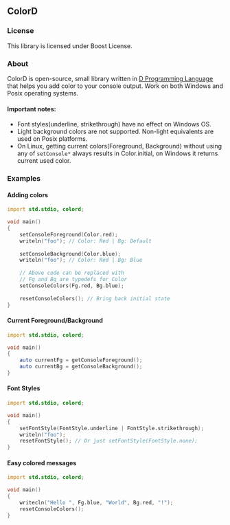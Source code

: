 ## ColorD

### License

 This library is licensed under Boost License.

### About

ColorD is open-source, small library written in [D Programming Language](http://dlang.org) that 
helps you add color to your console output. Work on both Windows and Posix operating systems.

#### Important notes:

 * Font styles(underline, strikethrough) have no effect on Windows OS.
 * Light background colors are not supported. Non-light equivalents are used on Posix platforms.
 * On Linux, getting current colors(Foreground, Background) without using any of `setConsole*` always results in Color.initial, on Windows it returns current used color.

### Examples

#### Adding colors

```D
import std.stdio, colord;

void main()
{
    setConsoleForeground(Color.red);
    writeln("foo"); // Color: Red | Bg: Default
    
    setConsoleBackground(Color.blue);
    writeln("foo"); // Color: Red | Bg: Blue
    
    // Above code can be replaced with
	// Fg and Bg are typedefs for Color
    setConsoleColors(Fg.red, Bg.blue);
    
    resetConsoleColors(); // Bring back initial state
}
```


#### Current Foreground/Background

```D
import std.stdio, colord;

void main()
{
    auto currentFg = getConsoleForeground();
    auto currentBg = getConsoleBackground();
}
```


#### Font Styles

```D
import std.stdio, colord;

void main()
{
    setFontStyle(FontStyle.underline | FontStyle.strikethrough);
    writeln("foo");
    resetFontStyle(); // Or just setFontStyle(FontStyle.none);
}
```

#### Easy colored messages

```D
import std.stdio, colord;

void main()
{
    writecln("Hello ", Fg.blue, "World", Bg.red, "!");
    resetConsoleColors();
}
```
